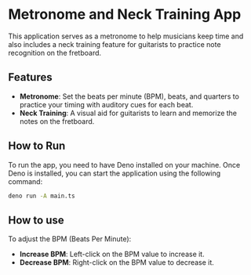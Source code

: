# Metronome and Neck Training App

This application serves as a metronome to help musicians keep time and also includes a neck training feature for guitarists to practice note recognition on the fretboard.

## Features

- **Metronome**: Set the beats per minute (BPM), beats, and quarters to practice your timing with auditory cues for each beat.
- **Neck Training**: A visual aid for guitarists to learn and memorize the notes on the fretboard.

## How to Run

To run the app, you need to have Deno installed on your machine. Once Deno is installed, you can start the application using the following command:

```sh
deno run -A main.ts
```

## How to use

To adjust the BPM (Beats Per Minute):

- **Increase BPM**: Left-click on the BPM value to increase it.
- **Decrease BPM**: Right-click on the BPM value to decrease it.
